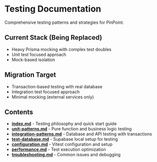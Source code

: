 # Testing Documentation

Comprehensive testing patterns and strategies for PinPoint.

## Current Stack (Being Replaced)

- Heavy Prisma mocking with complex test doubles
- Unit test focused approach
- Mock-based isolation

## Migration Target

- Transaction-based testing with real database
- Integration test focused approach
- Minimal mocking (external services only)

## Contents

- **[index.md](./index.md)** - Testing philosophy and quick start guide
- **[unit-patterns.md](./unit-patterns.md)** - Pure function and business logic testing
- **[integration-patterns.md](./integration-patterns.md)** - Database and API testing with transactions
- **[test-database.md](./test-database.md)** - Supabase local setup for testing
- **[configuration.md](./configuration.md)** - Vitest configuration and setup
- **[performance.md](./performance.md)** - Test execution optimization
- **[troubleshooting.md](./troubleshooting.md)** - Common issues and debugging
